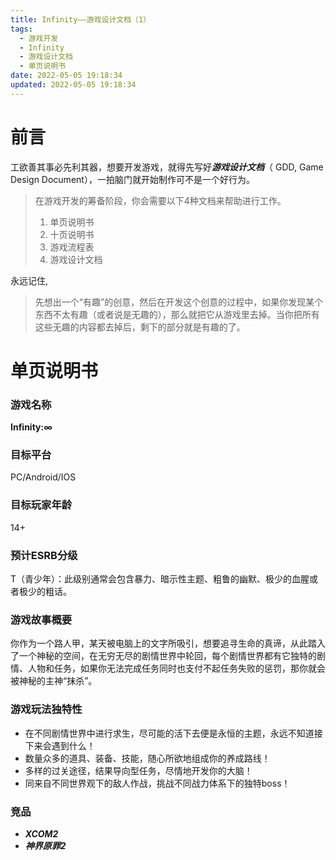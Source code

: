 ```yaml
---
title: Infinity——游戏设计文档（1）
tags:
  - 游戏开发
  - Infinity
  - 游戏设计文档
  - 单页说明书
date: 2022-05-05 19:18:34
updated: 2022-05-05 19:18:34
---
```


# 前言
工欲善其事必先利其器，想要开发游戏，就得先写好***游戏设计文档***（ GDD, Game Design Document），一拍脑门就开始制作可不是一个好行为。

>在游戏开发的筹备阶段，你会需要以下4种文档来帮助进行工作。
>1. 单页说明书
>2. 十页说明书
>3. 游戏流程表
>4. 游戏设计文档

永远记住,
> 先想出一个“有趣”的创意，然后在开发这个创意的过程中，如果你发现某个东西不太有趣（或者说是无趣的），那么就把它从游戏里去掉。当你把所有这些无趣的内容都去掉后，剩下的部分就是有趣的了。

<!--more-->
# 单页说明书
### 游戏名称
**Infinity:∞**

### 目标平台
PC/Android/IOS

### 目标玩家年龄
14+

### 预计ESRB分级
T（青少年）：此级别通常会包含暴力、暗示性主题、粗鲁的幽默、极少的血腥或者极少的粗话。

### 游戏故事概要
你作为一个路人甲，某天被电脑上的文字所吸引，想要追寻生命的真谛，从此踏入了一个神秘的空间，在无穷无尽的剧情世界中轮回，每个剧情世界都有它独特的剧情、人物和任务，如果你无法完成任务同时也支付不起任务失败的惩罚，那你就会被神秘的主神“抹杀”。

### 游戏玩法独特性
- 在不同剧情世界中进行求生，尽可能的活下去便是永恒的主题，永远不知道接下来会遇到什么！
- 数量众多的道具、装备、技能，随心所欲地组成你的养成路线！
- 多样的过关途径，结果导向型任务，尽情地开发你的大脑！
- 同来自不同世界观下的敌人作战，挑战不同战力体系下的独特boss！

### 竞品
- ***XCOM2***
- ***神界原罪2***


